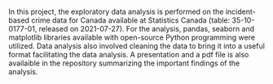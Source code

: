 In this project, the exploratory data analysis is performed on the incident-based crime data for Canada available at Statistics Canada (table: 35-10-0177-01, released on 2021-07-27).
For the analysis, pandas, seaborn and matplotlib libraries available with open-source Python programming were utilized. 
Data analysis also involved cleaning the data to bring it into a useful format facilitating the data analysis. 
A presentation and a pdf file is also availaible in the repository summarizing the important findings of the analysis.
